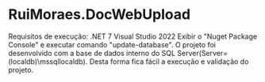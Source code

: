 # RuiMoraes.DocWebUpload

Requisitos de execução:
.NET 7
Visual Studio 2022
Exibir o "Nuget Package Console" e executar comando "update-database".
O projeto foi desenvolvido com a base de dados interno do SQL Server(Server=(localdb)\\mssqllocaldb). Desta forma fica fácil a execução e validação do projeto.
